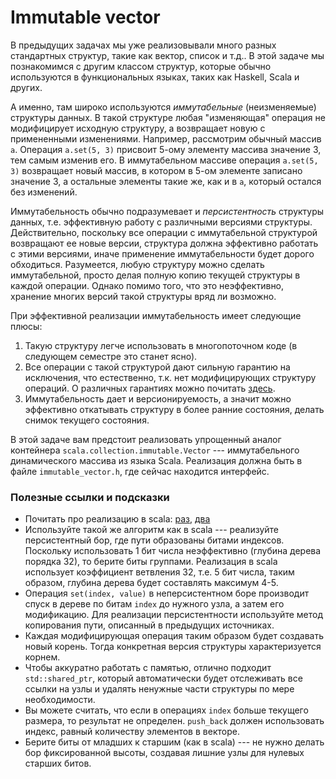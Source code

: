 # Immutable vector

В предыдущих задачах мы уже реализовывали много разных стандартных структур, такие как вектор, список и т.д.. В этой задаче мы
познакомимся с другим классом структур, которые обычно используются в функциональных языках, таких как Haskell, Scala и других.

А именно, там широко используются _иммутабельные_ (неизменяемые) структуры данных. В такой структуре
любая "изменяющая" операция не модифицирует исходную структуру, а возвращает новую с примененными изменениями. Например, рассмотрим обычный массив `a`.
Операция `a.set(5, 3)` присвоит 5-ому элементу массива значение 3, тем самым изменив его. В иммутабельном массиве операция `a.set(5, 3)` возвращает новый
массив, в котором в 5-ом элементе записано значение 3, а остальные элементы такие же, как и в `a`, который остался без изменений.

Иммутабельность обычно подразумевает и _персистентность_ структуры данных, т.е. эффективную работу с различными версиями структуры. Действительно, поскольку все операции с иммутабельной структурой
возвращают ее новые версии, структура должна эффективно работать с этими версиями, иначе применение иммутабельности будет дорого обходиться. Разумеется, любую структуру можно сделать
иммутабельной, просто делая полную копию текущей структуры в каждой операции. Однако помимо того, что это неэффективно, хранение многих версий такой структуры вряд ли возможно.

При эффективной реализации иммутабельность имеет следующие плюсы:
1. Такую структуру легче использовать в многопоточном коде (в следующем семестре это станет ясно).
2. Все операции с такой структурой дают сильную гарантию на исключения, что естественно, т.к. нет модифицирующих структуру операций.
О различных гарантиях можно почитать [здесь](https://en.wikipedia.org/wiki/Exception_safety).
3. Иммутабельность дает и версионируемость, а значит можно эффективно откатывать структуру в более ранние состояния, делать снимок текущего состояния.

В этой задаче вам предстоит реализовать упрощенный аналог контейнера `scala.collection.immutable.Vector` --- иммутабельного динамического массива из языка Scala. Реализация должна быть в файле
`immutable_vector.h`, где сейчас находится интерфейс.

### Полезные ссылки и подсказки
* Почитать про реализацию в scala: [раз](http://docs.scala-lang.org/overviews/collections/concrete-immutable-collection-classes.html#vectors),
[два](http://www.scala-lang.org/api/2.12.0/scala/collection/immutable/Vector.html)
* Используйте такой же алгоритм как в scala --- реализуйте персистентный бор, где пути образованы битами индексов. Поскольку использовать 1 бит числа неэффективно (глубина дерева порядка 32), то
берите биты группами. Реализация в scala использует коэффициент ветвления 32, т.е. 5 бит числа, таким образом, глубина дерева будет составлять максимум 4-5.
* Операция `set(index, value)` в неперсистентном боре производит спуск в дереве по битам `index` до нужного узла, а затем его модификацию. Для реализации персистентности используйте метод копирования
пути, описанный в предыдущих источниках.
* Каждая модифицирующая операция таким образом будет создавать новый корень. Тогда конкретная версия структуры характеризуется корнем.
* Чтобы аккуратно работать с памятью, отлично подходит `std::shared_ptr`, который автоматически будет отслеживать все ссылки на узлы и удалять ненужные части структуры по мере необходимости.
* Вы можете считать, что если в операциях `index` больше текущего размера, то результат не определен. `push_back` должен использовать индекс, равный количеству элементов в векторе.
* Берите биты от младших к старшим (как в scala) --- не нужно делать бор фиксированной высоты, создавая лишние узлы для нулевых старших битов.

